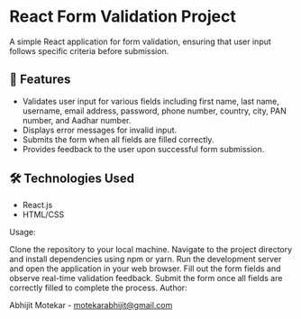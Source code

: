 # React Form Validation Project

A simple React application for form validation, ensuring that user input follows specific criteria before submission.

## 🚀 Features

- Validates user input for various fields including first name, last name, username, email address, password, phone number, country, city, PAN number, and Aadhar number.
- Displays error messages for invalid input.
- Submits the form when all fields are filled correctly.
- Provides feedback to the user upon successful form submission.

## 🛠️ Technologies Used

- React.js
- HTML/CSS

Usage:

Clone the repository to your local machine.
Navigate to the project directory and install dependencies using npm or yarn.
Run the development server and open the application in your web browser.
Fill out the form fields and observe real-time validation feedback.
Submit the form once all fields are correctly filled to complete the process.
Author:

Abhijit Motekar - motekarabhijit@gmail.com
